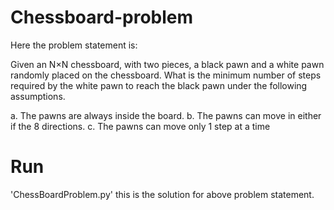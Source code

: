 # Chessboard-problem
Here the problem statement is:

Given an N×N chessboard, with two pieces, a black pawn and a white pawn randomly placed on the chessboard. What is the minimum number of steps required by the white pawn to reach the black pawn under the following assumptions.

a. The pawns are always inside the board.
b. The pawns can move in either if the 8 directions.
c. The pawns can move only 1 step at a time

# Run
'ChessBoardProblem.py' 
this is the solution for above problem statement.
